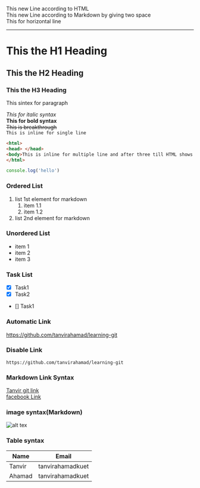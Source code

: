 <!--Markdown tutorial-->
This new Line according to HTML <br/>
This new Line according to Markdown by giving two space  
This for horizontal line 
___

# This the H1 Heading
## This the H2 Heading
### This the H3 Heading


<p>This sintex for paragraph</p>

_This for italic syntax_  
__This for bold syntax__  
~~This is breakthrough~~  
`This is inline for single line`  

```html
<html>
<head> </head>
<body>This is inline for multiple line and after three till HTML shows the html formet</body>
</html>
```

```javascript
console.log('hello')
```
### Ordered List
1. list 1st element for markdown
    1. item 1.1
    2. item 1.2
2. list 2nd element for markdown

### Unordered List
- item 1
- item 2
- item 3

### Task List
- [x] Task1
- [x] Task2
- [] Task1

### Automatic Link
https://github.com/tanvirahamad/learning-git

### Disable Link
`https://github.com/tanvirahamad/learning-git`

### Markdown Link Syntax
[Tanvir git link][gitlink]  
[facebook Link][facebooklink]


<!--All Link is here-->
[gitlink]: https://github.com/tanvirahamad/learning-git
[facebooklink]: https://facebook.com

### image syntax(Markdown)
![alt tex](image)

### Table syntax
| Name | Email |
| ----- | -------- |
| Tanvir | tanvirahamadkuet |
| Ahamad | tanvirahamadkuet | 